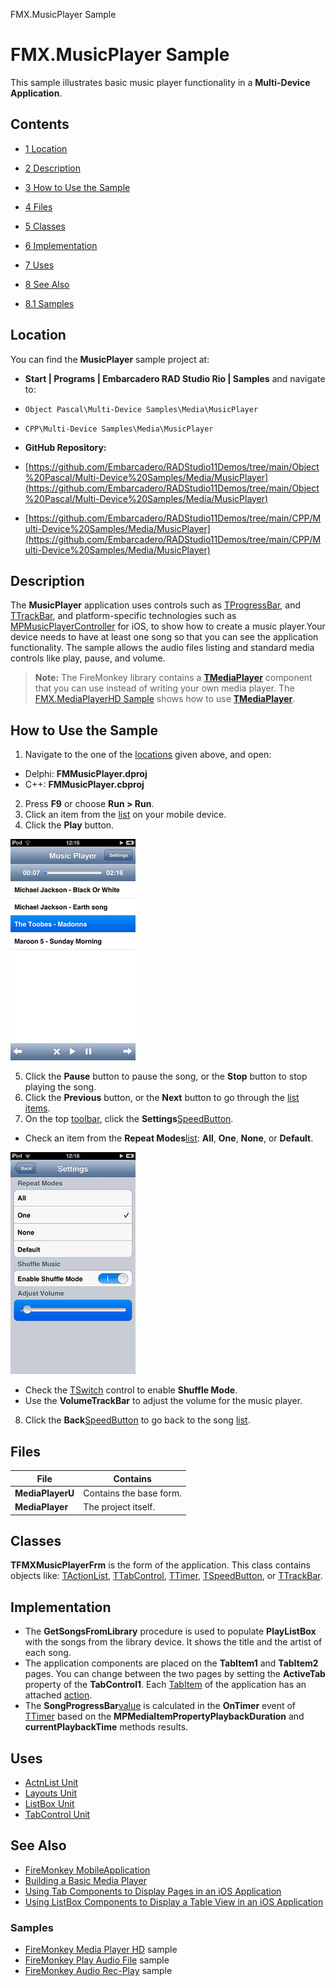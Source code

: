 FMX.MusicPlayer Sample[]()
# FMX.MusicPlayer Sample 


This sample illustrates basic music player functionality in a **Multi-Device Application**.
## Contents



* [1 Location](#Location)
* [2 Description](#Description)
* [3 How to Use the Sample](#How_to_Use_the_Sample)
* [4 Files](#Files)
* [5 Classes](#Classes)
* [6 Implementation](#Implementation)
* [7 Uses](#Uses)
* [8 See Also](#See_Also)

* [8.1 Samples](#Samples)


## Location 

You can find the **MusicPlayer** sample project at:
* **Start | Programs | Embarcadero RAD Studio Rio | Samples** and navigate to:

* `Object Pascal\Multi-Device Samples\Media\MusicPlayer`
* `CPP\Multi-Device Samples\Media\MusicPlayer`

* **GitHub Repository:**

* [https://github.com/Embarcadero/RADStudio11Demos/tree/main/Object%20Pascal/Multi-Device%20Samples/Media/MusicPlayer](https://github.com/Embarcadero/RADStudio11Demos/tree/main/Object%20Pascal/Multi-Device%20Samples/Media/MusicPlayer)
* [https://github.com/Embarcadero/RADStudio11Demos/tree/main/CPP/Multi-Device%20Samples/Media/MusicPlayer](https://github.com/Embarcadero/RADStudio11Demos/tree/main/CPP/Multi-Device%20Samples/Media/MusicPlayer)

## Description 

The **MusicPlayer** application uses controls such as [TProgressBar](http://docwiki.embarcadero.com/Libraries/en/FMX.StdCtrls.TProgressBar), and [TTrackBar](http://docwiki.embarcadero.com/Libraries/en/FMX.StdCtrls.TTrackBar), and platform-specific technologies such as [MPMusicPlayerController](https://developer.apple.com/library/ios/#documentation/MediaPlayer/Reference/MPMusicPlayerController_ClassReference/Reference/Reference.html) for iOS, to show how to create a music player.Your device needs to have at least one song so that you can see the application functionality. The sample allows the audio files listing and standard media controls like play, pause, and volume.

> **Note:** The FireMonkey library contains a **[TMediaPlayer](http://docwiki.embarcadero.com/Libraries/en/FMX.Media.TMediaPlayer)** component that you can use instead of writing your own media player. The [FMX.MediaPlayerHD Sample](http://docwiki.embarcadero.com/CodeExamples/en/FMX.MediaPlayerHD_Sample) shows how to use **[TMediaPlayer](http://docwiki.embarcadero.com/Libraries/en/FMX.Media.TMediaPlayer)**.


## How to Use the Sample 


1.  Navigate to the one of the [locations](#Location) given above, and open:

*  Delphi: **FMMusicPlayer.dproj**
*  C++: **FMMusicPlayer.cbproj**

2.  Press **F9** or choose **Run > Run**.
3.  Click an item from the [list](http://docwiki.embarcadero.com/Libraries/en/FMX.ListBox.TListBox) on your mobile device.
4.  Click the **Play** button.


![IMG 0016.png](Readme%20Files/IMG%200016.png)


5.  Click the **Pause** button to pause the song, or the **Stop** button to stop playing the song.
6.  Click the **Previous** button, or the **Next** button to go through the [list items](http://docwiki.embarcadero.com/Libraries/en/FMX.ListBox.TListBoxItem).
7.  On the top [toolbar](http://docwiki.embarcadero.com/Libraries/en/FMX.StdCtrls.TToolBar), click the **Settings**[SpeedButton](http://docwiki.embarcadero.com/Libraries/en/FMX.StdCtrls.TSpeedButton).

*  Check an item from the **Repeat Modes**[list](http://docwiki.embarcadero.com/Libraries/en/FMX.ListBox.TListBox): **All**, **One**, **None**, or **Default**.


![IMG 0017.png](Readme%20Files/IMG%200017.png)



*  Check the [TSwitch](http://docwiki.embarcadero.com/Libraries/en/FMX.StdCtrls.TSwitch) control to enable **Shuffle Mode**.
*  Use the **VolumeTrackBar** to adjust the volume for the music player.

8.  Click the **Back**[SpeedButton](http://docwiki.embarcadero.com/Libraries/en/FMX.StdCtrls.TSpeedButton) to go back to the song [list](http://docwiki.embarcadero.com/Libraries/en/FMX.ListBox.TListBox).

## Files 



| **File**         | **Contains**            |
| ---------------- | ----------------------- |
| **MediaPlayerU** | Contains the base form. |
| **MediaPlayer**  | The project itself.     |


## Classes 

**TFMXMusicPlayerFrm** is the form of the application. This class contains objects like: [TActionList](http://docwiki.embarcadero.com/Libraries/en/FMX.ActnList.TActionList), [TTabControl](http://docwiki.embarcadero.com/Libraries/en/FMX.TabControl.TTabControl), [TTimer](http://docwiki.embarcadero.com/Libraries/en/FMX.Types.TTimer), [TSpeedButton](http://docwiki.embarcadero.com/Libraries/en/FMX.StdCtrls.TSpeedButton), or [TTrackBar](http://docwiki.embarcadero.com/Libraries/en/FMX.StdCtrls.TTrackBar).
## Implementation 


*  The **GetSongsFromLibrary** procedure is used to populate **PlayListBox** with the songs from the library device. It shows the title and the artist of each song.
*  The application components are placed on the **TabItem1** and **TabItem2** pages. You can change between the two pages by setting the **ActiveTab** property of the **TabControl1**. Each [TabItem](http://docwiki.embarcadero.com/Libraries/en/FMX.TabControl.TTabItem) of the application has an attached [action](http://docwiki.embarcadero.com/Libraries/en/FMX.TabControl.TChangeTabAction).
*  The **SongProgressBar**[value](http://docwiki.embarcadero.com/Libraries/en/FMX.StdCtrls.TProgressBar.Value) is calculated in the **OnTimer** event of [TTimer](http://docwiki.embarcadero.com/Libraries/en/FMX.Types.TTimer) based on the **MPMediaItemPropertyPlaybackDuration** and **currentPlaybackTime** methods results.

## Uses 


* [ActnList Unit](http://docwiki.embarcadero.com/Libraries/en/FMX.ActnList.TActionList)
* [Layouts Unit](http://docwiki.embarcadero.com/Libraries/en/FMX.Layouts.TLayout)
* [ListBox Unit](http://docwiki.embarcadero.com/Libraries/en/FMX.ListBox.TListBox)
* [TabControl Unit](http://docwiki.embarcadero.com/Libraries/en/FMX.TabControl.TTabControl)

## See Also 


* [FireMonkey MobileApplication](http://docwiki.embarcadero.com/RADStudio/en/Multi-Device_Application)
* [Building a Basic Media Player](http://docwiki.embarcadero.com/RADStudio/en/Building_a_Basic_Media_Player)
* [Using Tab Components to Display Pages in an iOS Application](http://docwiki.embarcadero.com/RADStudio/en/Mobile_Tutorial:_Using_Tab_Components_to_Display_Pages_(iOS_and_Android))
* [Using ListBox Components to Display a Table View in an iOS Application](http://docwiki.embarcadero.com/RADStudio/en/Mobile_Tutorial:_Using_ListBox_Components_to_Display_a_Table_View_(iOS_and_Android))

### Samples 


* [FireMonkey Media Player HD](http://docwiki.embarcadero.com/CodeExamples/en/FMX.MediaPlayerHD_Sample) sample
* [FireMonkey Play Audio File](http://docwiki.embarcadero.com/CodeExamples/en/FMX.PlayAudioFile_Sample) sample
* [FireMonkey Audio Rec-Play](http://docwiki.embarcadero.com/CodeExamples/en/FMX.AudioRecPlay_Sample) sample





